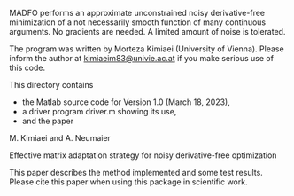 MADFO performs an approximate unconstrained noisy derivative-free minimization
of a not  necessarily smooth function  of many continuous arguments. No 
gradients are needed. A limited amount of noise is tolerated. 

The program was written by Morteza Kimiaei (University of Vienna). 
Please inform the author at kimiaeim83@univie.ac.at if you make 
serious use of this code. 

This directory contains 
* the Matlab source code for Version 1.0 (March 18, 2023), 
* a driver program driver.m showing its use, 
* and the paper

M. Kimiaei and A. Neumaier

Effective matrix adaptation strategy for noisy derivative-free optimization

This paper describes the method implemented and some test results. 
Please cite this paper when using this package in scientific work.
